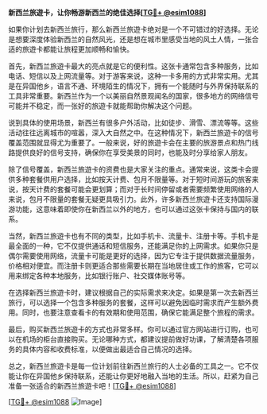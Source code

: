 **新西兰旅遊卡，让你畅游新西兰的绝佳选择[[TG💪+ @esim1088](https://t.me/s/esim1088)]**

如果你计划去新西兰旅行，那么新西兰旅遊卡绝对是一个不可错过的好选择。无论是想要深度体验新西兰的自然风光，还是想在城市里感受当地的风土人情，一张合适的旅遊卡都能让旅程更加顺畅和愉快。

首先，新西兰旅遊卡最大的亮点就是它的便利性。这张卡通常包含多种服务，比如电话、短信以及上网流量等。对于游客来说，这种一卡多用的方式非常实用。尤其是在异国他乡，语言不通、环境陌生的情况下，拥有一个能随时与外界保持联系的工具非常重要。新西兰作为一个以美丽自然景观闻名的国家，很多地方的网络信号可能并不稳定，而一张好的旅遊卡就能帮助你解决这个问题。

说到具体的使用场景，新西兰有很多户外活动，比如徒步、滑雪、漂流等等。这些活动往往远离城市的喧嚣，深入大自然之中。在这种情况下，新西兰旅遊卡的信号覆盖范围就显得尤为重要了。一般来说，好的旅遊卡会在主要的旅游景点和热门线路提供良好的信号支持，确保你在享受美景的同时，也能及时分享给家人朋友。

除了信号覆盖，新西兰旅遊卡的资费也是大家关注的重点。通常来说，这类卡会提供多种套餐供用户选择，比如按天计费、包月不限量等。对于短时间游玩的旅客来说，按天计费的套餐可能会更划算；而对于长时间停留或者需要频繁使用网络的人来说，包月不限量的套餐无疑更具吸引力。此外，许多新西兰旅遊卡还支持国际漫游功能，这意味着即使你在新西兰以外的地方，也可以通过这张卡保持与国内的联系。

当然，新西兰旅遊卡也有不同的类型，比如手机卡、流量卡、注册卡等。手机卡是最全面的一种，它不仅提供通话和短信服务，还能满足你的上网需求。如果你只是偶尔需要使用网络，流量卡可能是更好的选择，因为它专注于提供数据流量服务，价格相对便宜。而注册卡则更适合那些需要长期在当地居住或工作的旅客，它可以用来绑定各种本地服务，比如银行账户、社交媒体账号等。

在选择新西兰旅遊卡时，建议根据自己的实际需求来决定。如果是第一次去新西兰旅行，可以选择一个包含多种服务的套餐，这样可以避免因临时需求而产生额外费用。同时，也要注意查看卡的有效期和使用范围，确保它能满足整个旅程的需求。

最后，购买新西兰旅遊卡的方式也非常多样。你可以通过官方网站进行订购，也可以在机场的柜台直接购买。无论哪种方式，都建议提前做好功课，了解清楚各项服务的具体内容和收费标准，以便做出最适合自己情况的选择。

总之，新西兰旅遊卡是每一位计划前往新西兰旅行的人士必备的工具之一。它不仅能让你在异国他乡保持联系，还能让你更好地融入当地的生活。所以，赶紧为自己准备一张适合的新西兰旅遊卡吧！[[TG💪+ @esim1088](https://t.me/s/esim1088)]

[[TG💪+ @esim1088](https://t.me/s/esim1088) ![Image](https://i.postimg.cc/4NQfJmqS/Snipaste-2025-05-13-00-14-12.png)]